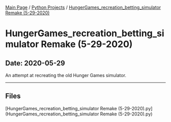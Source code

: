 [Main Page](/) / [Python Projects](/python) / [HungerGames_recreation_betting_simulator Remake (5-29-2020)](/python/2020-04-29_Diary)

# HungerGames_recreation_betting_simulator Remake (5-29-2020)

## Date: 2020-05-29

An attempt at recreating the old Hunger Games simulator.

-----

## Files

[HungerGames_recreation_betting_simulator Remake (5-29-2020).py](HungerGames_recreation_betting_simulator Remake (5-29-2020).py)